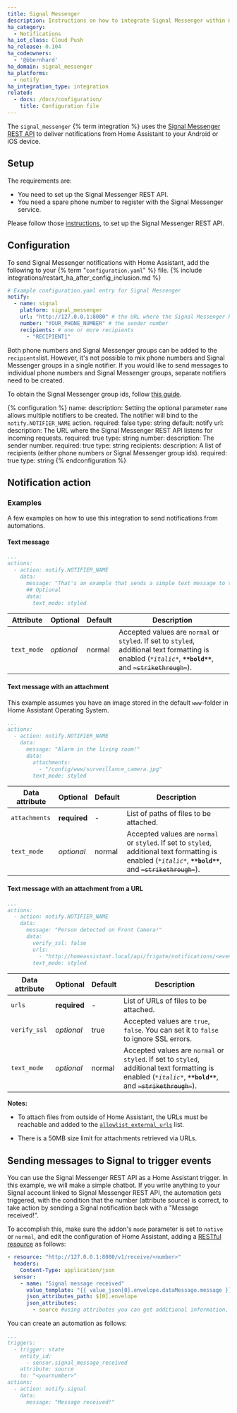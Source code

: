 ```yaml
---
title: Signal Messenger
description: Instructions on how to integrate Signal Messenger within Home Assistant.
ha_category:
  - Notifications
ha_iot_class: Cloud Push
ha_release: 0.104
ha_codeowners:
  - '@bbernhard'
ha_domain: signal_messenger
ha_platforms:
  - notify
ha_integration_type: integration
related:
  - docs: /docs/configuration/
    title: Configuration file
---
```


The `signal_messenger` {% term integration %} uses the [Signal Messenger REST API](https://github.com/bbernhard/signal-cli-rest-api) to deliver notifications from Home Assistant to your Android or iOS device.

## Setup
 
The requirements are:

- You need to set up the Signal Messenger REST API. 
- You need a spare phone number to register with the Signal Messenger service. 


Please follow those [instructions](https://github.com/bbernhard/signal-cli-rest-api/blob/master/doc/HOMEASSISTANT.md), to set up the Signal Messenger REST API. 


## Configuration

To send Signal Messenger notifications with Home Assistant, add the following to your {% term "`configuration.yaml`" %} file.
{% include integrations/restart_ha_after_config_inclusion.md %}

```yaml
# Example configuration.yaml entry for Signal Messenger 
notify:
  - name: signal
    platform: signal_messenger
    url: "http://127.0.0.1:8080" # the URL where the Signal Messenger REST API is listening 
    number: "YOUR_PHONE_NUMBER" # the sender number
    recipients: # one or more recipients
      - "RECIPIENT1"
```

Both phone numbers and Signal Messenger groups can be added to the `recipients`list. However, it's not possible to mix phone numbers and Signal Messenger groups in a single notifier. If you would like to send messages to individual phone numbers and Signal Messenger groups, separate notifiers need to be created.

To obtain the Signal Messenger group ids, follow [this guide]( https://github.com/bbernhard/signal-cli-rest-api/blob/master/doc/HOMEASSISTANT.md).

{% configuration %}
name:
  description: Setting the optional parameter `name` allows multiple notifiers to be created. The notifier will bind to the `notify.NOTIFIER_NAME` action.
  required: false
  type: string
  default: notify
url:
  description: The URL where the Signal Messenger REST API listens for incoming requests. 
  required: true
  type: string
number:
  description: The sender number.
  required: true
  type: string
recipients:
  description: A list of recipients (either phone numbers or Signal Messenger group ids).
  required: true
  type: string
{% endconfiguration %}


## Notification action

### Examples

A few examples on how to use this integration to send notifications from automations.

#### Text message

```yaml
...
actions:
  - action: notify.NOTIFIER_NAME
    data:
      message: "That's an example that sends a simple text message to the recipients specified in the configuration.yaml. If text mode is 'styled', you can use *italic*, **bold** or ~strikethrough~ ."
      ## Optional
      data:
        text_mode: styled
```

| Attribute   | Optional | Default |Description                                                                                                                                                                                          |
| ----------- | -------- | ------- | ---------------------------------------------------------------------------------------------------------------------------------------------------------------------------------------------------- |
| `text_mode` | *optional* | normal | Accepted values are `normal` or `styled`. If set to `styled`, additional text formatting is enabled (*`*italic*`*, **`**bold**`**, and ~~`~strikethrough~`~~). |

#### Text message with an attachment

This example assumes you have an image stored in the default `www`-folder in Home Assistant Operating System.

```yaml
...
actions:
  - action: notify.NOTIFIER_NAME
    data:
      message: "Alarm in the living room!"
      data:
        attachments:
          - "/config/www/surveillance_camera.jpg"
        text_mode: styled
```

| Data attribute   | Optional | Default |Description                                                                                                                                                                                          |
| ----------- | -------- | ------- | ---------------------------------------------------------------------------------------------------------------------------------------------------------------------------------------------------- |
| `attachments` | **required** | -  | List of paths of files to be attached. |
| `text_mode` | *optional* | normal | Accepted values are `normal` or `styled`. If set to `styled`, additional text formatting is enabled (*`*italic*`*, **`**bold**`**, and ~~`~strikethrough~`~~). |

#### Text message with an attachment from a URL

```yaml
...
actions:
  - action: notify.NOTIFIER_NAME
    data:
      message: "Person detected on Front Camera!"
      data:
        verify_ssl: false
        urls:
          - "http://homeassistant.local/api/frigate/notifications/<event-id>/thumbnail.jpg"
        text_mode: styled
```

| Data attribute   | Optional | Default |Description                                                                                                                                                                                          |
| ----------- | -------- | ------- | ---------------------------------------------------------------------------------------------------------------------------------------------------------------------------------------------------- |
| `urls` | **required** | -  | List of URLs of files to be attached. |
| `verify_ssl` | *optional* | true  | Accepted values are `true`, `false`. You can set it to `false` to ignore SSL errors. |
| `text_mode` | *optional* | normal | Accepted values are `normal` or `styled`. If set to `styled`, additional text formatting is enabled (*`*italic*`*, **`**bold**`**, and ~~`~strikethrough~`~~). |

**Notes:**

- To attach files from outside of Home Assistant, the URLs must be reachable and added to the [`allowlist_external_urls`](/integrations/homeassistant/#allowlist_external_urls) list.

- There is a 50MB size limit for attachments retrieved via URLs.

## Sending messages to Signal to trigger events

You can use the Signal Messenger REST API as a Home Assistant trigger. In this example, we will make a simple chatbot. If you write anything to your Signal account linked to Signal Messenger REST API, the automation gets triggered, with the condition that the number (attribute source) is correct, to take action by sending a Signal notification back with a "Message received!".

To accomplish this, make sure the addon's `mode` parameter is set to `native` or `normal`, and edit the configuration of Home Assistant, adding a [RESTful resource](/integrations/rest/) as follows:

```yaml
- resource: "http://127.0.0.1:8080/v1/receive/<number>"
  headers:
    Content-Type: application/json
  sensor:
    - name: "Signal message received"
      value_template: "{{ value_json[0].envelope.dataMessage.message }}" #this will fetch the message
      json_attributes_path: $[0].envelope
      json_attributes:
        - source #using attributes you can get additional information, in this case, the phone number.
  ```

You can create an automation as follows:

```yaml
...
triggers:
  - trigger: state
    entity_id:
      - sensor.signal_message_received
    attribute: source
    to: "<yournumber>"
actions:
  - action: notify.signal
    data:
      message: "Message received!"
```
